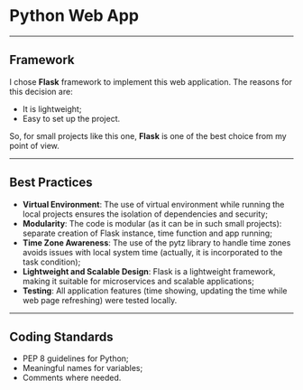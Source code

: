# Python Web App

-----

## Framework
I chose **Flask** framework to implement this web application.
The reasons for this decision are:

- It is lightweight;
- Easy to set up the project.

So, for small projects like this one, **Flask** is one of the best choice from my point of view.

-----

## Best Practices
- **Virtual Environment**: The use of virtual environment while running the local projects ensures the isolation of dependencies and security;
- **Modularity**: The code is modular (as it can be in such small projects): separate creation of Flask instance, time function and app running;
- **Time Zone Awareness**: The use of the pytz library to handle time zones avoids issues with local system time (actually, it is incorporated to the task condition);
- **Lightweight and Scalable Design**: Flask is a lightweight framework, making it suitable for microservices and scalable applications;
- **Testing**: All application features (time showing, updating the time while web page refreshing) were tested locally.

-----

## Coding Standards
- PEP 8 guidelines for Python;
- Meaningful names for variables;
- Comments where needed.